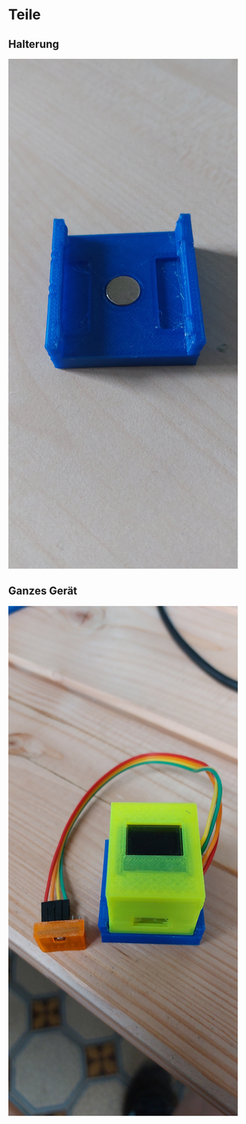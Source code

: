 # Teile

## Halterung

![magnethalter](./magnethalter.jpg)

## Ganzes Gerät

![Fertiges Gerät](./Fertiges_Geraet.jpg)
